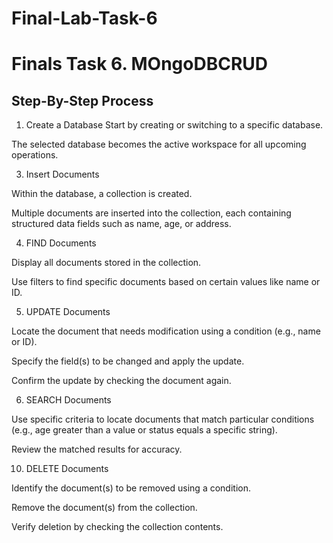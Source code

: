 # Final-Lab-Task-6
# Finals Task 6. MOngoDBCRUD

## Step-By-Step Process
1. Create a Database
Start by creating or switching to a specific database.

The selected database becomes the active workspace for all upcoming operations.

3. Insert Documents

Within the database, a collection is created.

Multiple documents are inserted into the collection, each containing structured data fields such as name, age, or address.

4. FIND Documents

Display all documents stored in the collection.

Use filters to find specific documents based on certain values like name or ID.

5. UPDATE Documents

Locate the document that needs modification using a condition (e.g., name or ID).

Specify the field(s) to be changed and apply the update.

Confirm the update by checking the document again.

6. SEARCH Documents

Use specific criteria to locate documents that match particular conditions (e.g., age greater than a value or status equals a specific string).

Review the matched results for accuracy.

10. DELETE Documents
    
Identify the document(s) to be removed using a condition.

Remove the document(s) from the collection.

Verify deletion by checking the collection contents.
